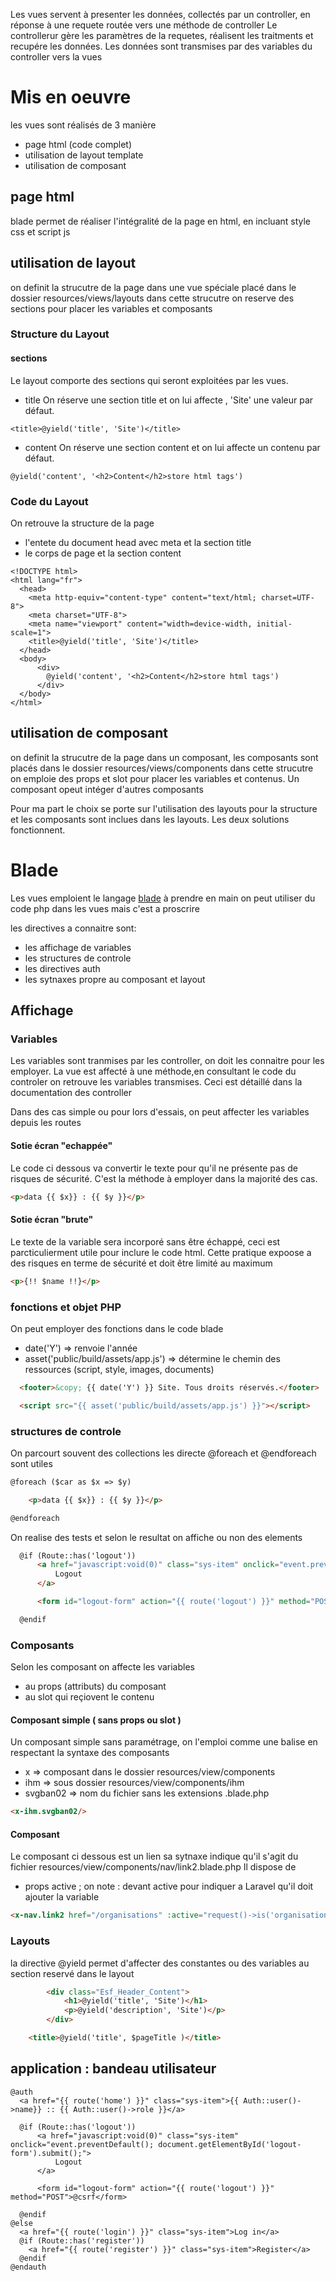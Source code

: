 Les vues servent à presenter les données, collectés par un controller, en réponse à une requete routée vers une méthode de controller
Le controllerur gère les paramètres de la requetes, réalisent les traitments et recupére les données.
Les données sont transmises par des variables du controller vers la vues


# Mis en oeuvre
les vues sont réalisés de 3 manière
- page html (code complet)
- utilisation de layout template
- utilisation de composant

## page html
blade permet de réaliser l'intégralité de la page en html, en incluant style css et script js

## utilisation de layout
on definit la strucutre de la page dans une vue spéciale placé dans le dossier resources/views/layouts
dans cette strucutre on reserve des sections pour placer les variables et composants


### Structure du Layout

#### sections 

Le layout comporte des sections qui seront exploitées par les vues.

- title
On réserve une section title et on lui affecte , 'Site' une valeur par défaut. 

```blade
<title>@yield('title', 'Site')</title>
```
- content
On réserve une section content et on lui affecte un contenu par défaut. 
```blade
@yield('content', '<h2>Content</h2>store html tags')
```

### Code du Layout
On retrouve la structure de la page
- l'entete du document head avec meta et la section title
- le corps de page et la section content

```blade
<!DOCTYPE html>
<html lang="fr">
  <head>
    <meta http-equiv="content-type" content="text/html; charset=UTF-8">
    <meta charset="UTF-8">
    <meta name="viewport" content="width=device-width, initial-scale=1">
  	<title>@yield('title', 'Site')</title>
  </head>
  <body>
      <div>
        @yield('content', '<h2>Content</h2>store html tags')
      </div>
  </body>
</html>
```




## utilisation de composant
on definit la strucutre de la page dans un composant, les composants sont placés dans le dossier resources/views/components
dans cette strucutre on emploie des props et slot pour placer les variables et contenus.
Un composant opeut intéger d'autres composants

Pour ma part le choix se porte sur l'utilisation des layouts pour la structure et les composants sont inclues dans les layouts.
Les deux solutions fonctionnent.

# Blade
Les vues emploient le langage [blade](https://laravel.com/docs/11.x/blade#introduction) à prendre en main
on peut utiliser du code php dans les vues mais c'est a proscrire

les directives a connaitre sont: 
- les affichage de variables
- les structures de controle
- les directives auth
- les sytnaxes propre au composant et layout

## Affichage 

### Variables

Les variables sont tranmises par les controller, on doit les connaitre pour les employer.
La vue est affecté à une méthode,en consultant le code du controler on retrouve les variables transmises.
Ceci est détaillé dans la documentation des controller

Dans des cas simple ou pour lors d'essais, on peut affecter les variables depuis les routes 

#### Sotie écran "echappée"
Le code ci dessous va convertir le texte pour qu'il ne présente pas de risques de sécurité. C'est la méthode à employer dans la majorité des cas.

```html
<p>data {{ $x}} : {{ $y }}</p>
```

#### Sotie écran "brute"
Le texte de la variable sera incorporé sans être échappé, ceci est parcticulierment utile pour inclure le code html.
Cette pratique expoose a des risques en terme de sécurité et doit être limité au maximum

```html
<p>{!! $name !!}</p>
```

### fonctions et objet PHP
On peut employer des fonctions dans le code blade
- date('Y') => renvoie l'année
- asset('public/build/assets/app.js') => détermine le chemin des ressources (script, style, images, documents)
```html
  <footer>&copy; {{ date('Y') }} Site. Tous droits réservés.</footer>

  <script src="{{ asset('public/build/assets/app.js') }}"></script>
```

### structures de controle

On parcourt souvent des collections les directe @foreach et @endforeach sont utiles

```html
@foreach ($car as $x => $y)

    <p>data {{ $x}} : {{ $y }}</p>

@endforeach
```
On realise des tests et selon le resultat on affiche ou non des elements

```html
  @if (Route::has('logout'))
      <a href="javascript:void(0)" class="sys-item" onclick="event.preventDefault(); document.getElementById('logout-form').submit();">
          Logout
      </a>

      <form id="logout-form" action="{{ route('logout') }}" method="POST">@csrf</form>

  @endif 
```

### Composants
Selon les composant on affecte les variables 
- au props (attributs) du composant 
- au slot qui reçiovent le contenu
#### Composant simple ( sans props ou slot )
Un composant simple sans paramétrage, on l'emploi comme une balise en respectant la syntaxe des composants
- x => composant dans le dossier resources/view/components
- ihm => sous dossier resources/view/components/ihm
- svgban02 => nom du fichier sans les extensions .blade.php
```html
<x-ihm.svgban02/>
```
#### Composant 
Le composant ci dessous est un lien 
sa sytnaxe indique qu'il s'agit du fichier resources/view/components/nav/link2.blade.php
Il dispose de
- props active ; on note : devant active pour indiquer a Laravel qu'il doit ajouter la variable



```html
<x-nav.link2 href="/organisations" :active="request()->is('organisations')">VAE</x-nav.link2>
```

### Layouts
la directive @yield permet d'affecter des constantes ou des variables au section reservé dans le layout
```html
        <div class="Esf_Header_Content">
            <h1>@yield('title', 'Site')</h1>
            <p>@yield('description', 'Site')</p>
        </div>
```

```html
    <title>@yield('title', $pageTitle )</title>
```


## application : bandeau utilisateur

```
@auth
  <a href="{{ route('home') }}" class="sys-item">{{ Auth::user()->name}} :: {{ Auth::user()->role }}</a>
  
  @if (Route::has('logout'))
      <a href="javascript:void(0)" class="sys-item" onclick="event.preventDefault(); document.getElementById('logout-form').submit();">
          Logout
      </a>

      <form id="logout-form" action="{{ route('logout') }}" method="POST">@csrf</form>

  @endif 
@else
  <a href="{{ route('login') }}" class="sys-item">Log in</a>
  @if (Route::has('register'))
    <a href="{{ route('register') }}" class="sys-item">Register</a>
  @endif
@endauth
```



